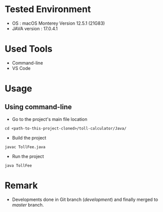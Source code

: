 # Tested Environment

* OS : macOS Monterey Version 12.5.1 (21G83)
* JAVA version : 17.0.4.1

# Used Tools

* Command-line
* VS Code

# Usage

## Using command-line

* Go to the project's main file location

`cd <path-to-this-project-cloned>/toll-calculator/Java/`

* Build the project 

`javac TollFee.java`

* Run the project

`java TollFee`

# Remark

* Developments done in Git branch (_development_) and finally merged to _master_ branch.